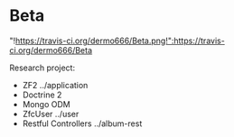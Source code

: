 Beta
====

"!https://travis-ci.org/dermo666/Beta.png!":https://travis-ci.org/dermo666/Beta

Research project:
* ZF2 ../application
* Doctrine 2
* Mongo ODM 
* ZfcUser ../user
* Restful Controllers ../album-rest